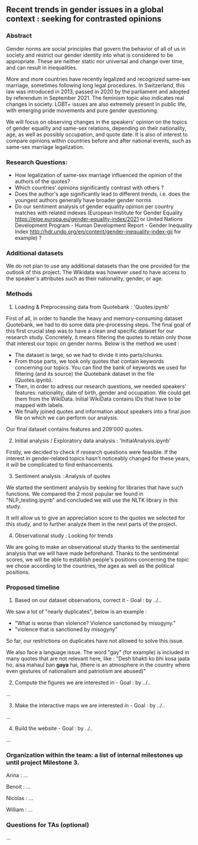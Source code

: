 ## Recent trends in gender issues in a global context : seeking for contrasted opinions

### Abstract

Gender norms are social principles that govern the behavior of all of us in society and restrict our gender identity into what is considered to be appropriate. These are neither static nor universal and change over time, and can result in inequalities. 

More and more countries have recently legalized and recognized same-sex marriage, sometimes following long legal procedures. In Switzerland, this law was introduced in 2013, passed in 2020 by the parliament and adopted by referendum in September 2021.
The feminism topic also indicates real changes in society. LGBT+ issues are also extremely present in public life, with emerging pride movements and pure gender questioning.

We will focus on observing changes in the speakers’ opinion on the topics of gender equality and same-sex relations, depending on their nationality, age, as well as possibly occupation, and quote date. It is also of interest to compare opinions within countries before and after national events, such as same-sex marriage legalization.

### Research Questions:

- How legalization of same-sex marriage influenced the opinion of the authors of the quotes?
- Which countries' opinions significantly contrast with others ?
- Does the author's age significantly lead to different trends, i.e. does the youngest authors generally have broader gender norms 
- Do our sentiment analysis of gender equality opinion per country matches with related indexes (European Institute for Gender Equality https://eige.europa.eu/gender-equality-index/2021 or United Nations Development Program - Human Development Report - Gender Inequality Index http://hdr.undp.org/en/content/gender-inequality-index-gii for example) ?

### Additional datasets

We do not plan to use any additional datasets than the one provided for the outlook of this project.
The Wikidata was however used to have access to the speaker's attributes such as their nationality, gender, or age.

### Methods

1) Loading & Preprocessing data from Quotebank : 'Quotes.ipynb'

First of all, in order to handle the heavy and memory-consuming dataset Quotebank, we had to do some data pre-processing steps.
The final goal of this first crucial step was to have a clean and specific dataset for our research study. Concretely, it means filtering the quotes to retain only those that interest our topic on gender norms. Below is the method we used :

- The dataset is large, so we had to divide it into parts/chunks. 
- From those parts, we took only quotes that contain keywords concerning our topics. You can find the bank of keywords we used for filtering (and its source) the Quotebank dataset in the file (Quotes.ipynb).
- Then, in order to adress our research questions, we needed speakers' features: nationality, date of birth, gender and occupation. We could get them from the WikiData. Initial WikiData contains IDs that have to be mapped with labels.   
- We finally joined quotes and information about speakers into a final json file on which we can perform our analysis.

Our final dataset contains features and 209'000 quotes.

2) Initial analysis / Exploratory data analysis : 'InitialAnalysis.ipynb'

Firstly, we decided to check if research questions were feasible.
If the interest in gender-related topics hasn't noticeably changed for these years, it will be complicated to find enhancements.

3) Sentiment analysis : Analysis of quotes

We started the sentiment analysis by seeking for libraries that have such functions. We compared the 2 most popular we found in "NLP_testing.ipynb" and concluded we will use the NLTK library in this study.

It will allow us to give an appreciation score to the quotes we selected for this study, and to further analyze them in the next parts of the project.

4) Observational study : Looking for trends

We are going to make an observational study thanks to the sentimental analysis that we will have made beforehand. Thanks to the sentimental scores, we will be able to establish people's positions concerning the topic we chose according to the countries, the ages as well as the political positions.




### Proposed timeline

1) Based on our dataset observations, correct it - Goal : by ../..

We saw a lot of "nearly duplicates", below is an example :
- "What is worse than violence? Violence sanctioned by misogyny."
- "violence that is sanctioned by misogyny"

So far, our restrictions on duplicates have not allowed to solve this issue.

We also face a language issue. The word "gay" (for example) is included in many quotes that are not relevant here, like :
"Desh bhakti ko bhi kosa jaata ho, aisa mahaul ban **gaya** hai, (there is an atmosphere in the country where even gestures of nationalism and patriotism are abused)"

2) Compute the figures we are interested in - Goal : by ../..

...

3) Make the interactive maps we are interested in - Goal : by ../..

...

4) Build the website - Goal : by ../..

...

### Organization within the team: a list of internal milestones up until project Milestone 3.

Arina : ...

Benoit : ...

Nicolas : ...

William : ...

### Questions for TAs (optional)

...
